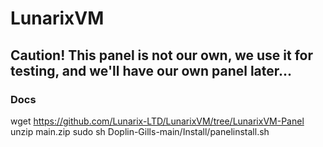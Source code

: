 # LunarixVM

## Caution! This panel is not our own, we use it for testing, and we'll have our own panel later...


### Docs

wget https://github.com/Lunarix-LTD/LunarixVM/tree/LunarixVM-Panel
unzip main.zip
sudo sh Doplin-Gills-main/Install/panelinstall.sh

